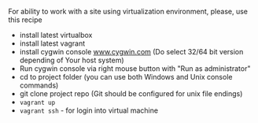 For ability to work with a site using virtualization environment, please, use this recipe

- install latest virtualbox
- install latest vagrant
- install cygwin console www.cygwin.com (Do select 32/64 bit version depending of Your host system)
- Run cygwin console via right mouse button with "Run as administrator"
- cd to project folder (you can use both Windows and Unix console commands)
- git clone project repo  (Git should be configured for unix file endings)
- ```vagrant up```
- ```vagrant ssh``` - for login into virtual machine
